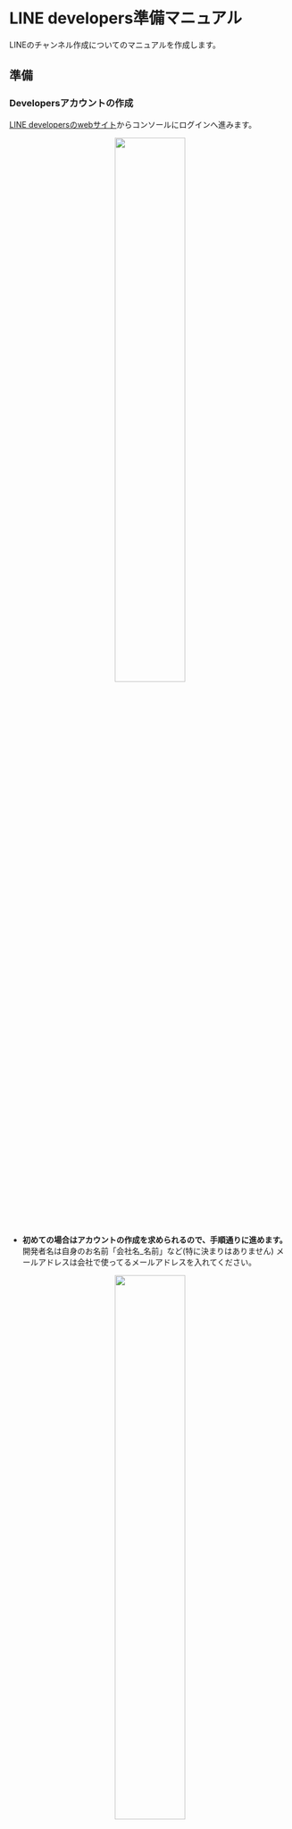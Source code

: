 # LINE developers準備マニュアル
LINEのチャンネル作成についてのマニュアルを作成します。  

## 準備
### Developersアカウントの作成
[LINE developersのwebサイト](https://developers.line.biz/ja/)からコンソールにログインへ進みます。  
<div align="center">
  <img width="50%" src="https://github.com/yutowac/LINE_manual/assets/44987057/31b05251-c31a-4071-9d67-3e6369b7cabf">
</div>

- **初めての場合はアカウントの作成を求められるので、手順通りに進めます。**
開発者名は自身のお名前「会社名_名前」など(特に決まりはありません)
メールアドレスは会社で使ってるメールアドレスを入れてください。
<div align="center">
  <img width="50%" src="https://github.com/yutowac/LINE_manual/assets/44987057/b22934df-44d5-4863-b784-05442c54db4a">
</div>

- **LINEアカウントでログインを押します。**
 <div align="center">
  <img width="50%" src="https://github.com/yutowac/LINE_manual/assets/44987057/82d5794b-c78b-4123-983b-1fe5c218e8f7">
</div>

- **自分のLINEアカウントでログインします。**
<div align="center">
  <img width="50%" src="https://github.com/yutowac/LINE_manual/assets/44987057/7dad0ced-308b-415c-bda9-e258bc6cd98b">
</div>

## 新規プロバイダーの作成
プロバイダーを作成します。プロバイダー名は「test」など任意の名前で大丈夫です。

ここまでで、アカウントの準備とログイン処理は完了です。

## テストチャンネルへのログイン
- **担当者からチャンネル編集者の招待メールを送ります。「受け取ったら招待を承諾する」を押してください。**
<div align="center">
  <img width="50%" src="https://github.com/yutowac/LINE_manual/assets/44987057/89ad2d89-d18a-469c-ac8d-bcc8fb1b6a27">
</div>

- **このような画面になったらOKです！**
<div align="center">
  <img width="50%" src="https://github.com/yutowac/LINE_manual/assets/44987057/443f6d39-3f39-4ba7-b2bc-a0f701cd9e43)">
</div>

- **「LINE Official Account Manager」を押すと別のタブが開きます。**
<div align="center">
  <img width="50%" src="https://github.com/yutowac/LINE_manual/assets/44987057/a8bb2607-4770-4ce7-ae7a-3feda69b3c46)">
</div>

- **このような画面です。こちらで「ホーム」ボタンを押します**
<div align="center">
  <img width="50%" src="https://github.com/yutowac/LINE_manual/assets/44987057/458a447b-48ad-4a7f-a834-16d7cea7bf03)">
</div>

- **「応答」「リッチメニュー」などアカウントをつくる様々設定ができる画面になります。**
<div align="center">
  <img width="50%" src="https://github.com/yutowac/LINE_manual/assets/44987057/b146f667-2a35-4afe-b238-5b55e868a6c7)">
</div>

ここまでで設定は完了です！あとは色々試してみましょう！

---

## 目次へ

一度[トップページ](./)に戻って次の資料へ
